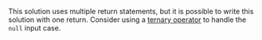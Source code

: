 This solution uses multiple return statements, but it is possible to write this solution with one return.
Consider using a [ternary operator](https://docs.oracle.com/javase/tutorial/java/nutsandbolts/op2.html) to handle the `null` input case.
